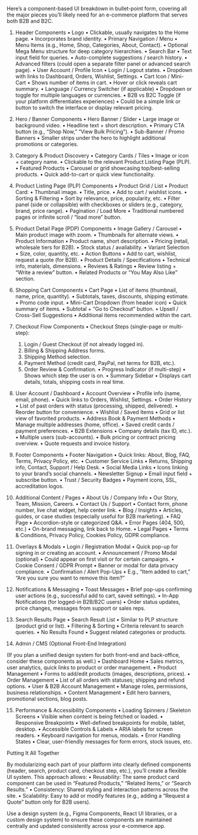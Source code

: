 Here’s a component-based UI breakdown in bullet-point form, covering all the major pieces you’ll likely need for an e-commerce platform that serves both B2B and B2C.

1. Header Components
	•	Logo
	•	Clickable, usually navigates to the Home page.
	•	Incorporates brand identity.
	•	Primary Navigation / Menu
	•	Menu Items (e.g., Home, Shop, Categories, About, Contact).
	•	Optional Mega Menu structure for deep category hierarchies.
	•	Search Bar
	•	Text input field for queries.
	•	Auto-complete suggestions / search history.
	•	Advanced filters (could open a separate filter panel or advanced search page).
	•	User Account / Profile Icon
	•	Login / Logout states.
	•	Dropdown with links to Dashboard, Orders, Wishlist, Settings.
	•	Cart Icon / Mini-Cart
	•	Shows number of items in cart.
	•	Hover or click reveals cart summary.
	•	Language / Currency Switcher (if applicable)
	•	Dropdown or toggle for multiple languages or currencies.
	•	B2B vs B2C Toggle (if your platform differentiates experiences)
	•	Could be a simple link or button to switch the interface or display relevant pricing.

2. Hero / Banner Components
	•	Hero Banner / Slider
	•	Large image or background video.
	•	Headline text + short description.
	•	Primary CTA button (e.g., “Shop Now,” “View Bulk Pricing”).
	•	Sub-Banner / Promo Banners
	•	Smaller strips under the hero to highlight additional promotions or categories.

3. Category & Product Discovery
	•	Category Cards / Tiles
	•	Image or icon + category name.
	•	Clickable to the relevant Product Listing Page (PLP).
	•	Featured Products
	•	Carousel or grid showcasing top/best-selling products.
	•	Quick add-to-cart or quick view functionality.

4. Product Listing Page (PLP) Components
	•	Product Grid / List
	•	Product Card:
	•	Thumbnail image.
	•	Title, price.
	•	Add to cart / wishlist icons.
	•	Sorting & Filtering
	•	Sort by relevance, price, popularity, etc.
	•	Filter panel (side or collapsible) with checkboxes or sliders (e.g., category, brand, price range).
	•	Pagination / Load More
	•	Traditional numbered pages or infinite scroll / “load more” button.

5. Product Detail Page (PDP) Components
	•	Image Gallery / Carousel
	•	Main product image with zoom.
	•	Thumbnails for alternate views.
	•	Product Information
	•	Product name, short description.
	•	Pricing (retail, wholesale tiers for B2B).
	•	Stock status / availability.
	•	Variant Selection
	•	Size, color, quantity, etc.
	•	Action Buttons
	•	Add to cart, wishlist, request a quote (for B2B).
	•	Product Details / Specifications
	•	Technical info, materials, dimensions.
	•	Reviews & Ratings
	•	Review listing + “Write a review” button.
	•	Related Products or “You May Also Like” section.

6. Shopping Cart Components
	•	Cart Page
	•	List of items (thumbnail, name, price, quantity).
	•	Subtotals, taxes, discounts, shipping estimate.
	•	Promo code input.
	•	Mini-Cart Dropdown (from header icon)
	•	Quick summary of items.
	•	Subtotal + “Go to Checkout” button.
	•	Upsell / Cross-Sell Suggestions
	•	Additional items recommended within the cart.

7. Checkout Flow Components
	•	Checkout Steps (single-page or multi-step):
	1.	Login / Guest Checkout (if not already logged in).
	2.	Billing & Shipping Address forms.
	3.	Shipping Method selection.
	4.	Payment Method (credit card, PayPal, net terms for B2B, etc.).
	5.	Order Review & Confirmation.
	•	Progress Indicator (if multi-step)
	•	Shows which step the user is on.
	•	Summary Sidebar
	•	Displays cart details, totals, shipping costs in real time.

8. User Account / Dashboard
	•	Account Overview
	•	Profile info (name, email, phone).
	•	Quick links to Orders, Wishlist, Settings.
	•	Order History
	•	List of past orders with status (processing, shipped, delivered).
	•	Reorder button for convenience.
	•	Wishlist / Saved Items
	•	Grid or list view of favorited products.
	•	Address Book & Payment Methods
	•	Manage multiple addresses (home, office).
	•	Saved credit cards / payment preferences.
	•	B2B Extensions
	•	Company details (tax ID, etc.).
	•	Multiple users (sub-accounts).
	•	Bulk pricing or contract pricing overview.
	•	Quote requests and invoice history.

9. Footer Components
	•	Footer Navigation
	•	Quick links: About, Blog, FAQ, Terms, Privacy Policy, etc.
	•	Customer Service Links
	•	Returns, Shipping info, Contact, Support / Help Desk.
	•	Social Media Links
	•	Icons linking to your brand’s social channels.
	•	Newsletter Signup
	•	Email input field + subscribe button.
	•	Trust / Security Badges
	•	Payment icons, SSL, accreditation logos.

10. Additional Content / Pages
	•	About Us / Company Info
	•	Our Story, Team, Mission, Careers.
	•	Contact Us / Support
	•	Contact form, phone number, live chat widget, help center link.
	•	Blog / Insights
	•	Articles, guides, or case studies (especially useful for B2B marketing).
	•	FAQ Page
	•	Accordion-style or categorized Q&A.
	•	Error Pages (404, 500, etc.)
	•	On-brand messaging, link back to Home.
	•	Legal Pages
	•	Terms & Conditions, Privacy Policy, Cookies Policy, GDPR compliance.

11. Overlays & Modals
	•	Login / Registration Modal
	•	Quick pop-up for signing in or creating an account.
	•	Announcement / Promo Modal (optional)
	•	Could appear on first visit or for certain campaigns.
	•	Cookie Consent / GDPR Prompt
	•	Banner or modal for data privacy compliance.
	•	Confirmation / Alert Pop-Ups
	•	E.g., “Item added to cart,” “Are you sure you want to remove this item?”

12. Notifications & Messaging
	•	Toast Messages
	•	Brief pop-ups confirming user actions (e.g., successful add to cart, saved settings).
	•	In-App Notifications (for logged-in B2B/B2C users)
	•	Order status updates, price changes, messages from support or sales reps.

13. Search Results Page
	•	Search Result List
	•	Similar to PLP structure (product grid or list).
	•	Filtering & Sorting
	•	Criteria relevant to search queries.
	•	No Results Found
	•	Suggest related categories or products.

14. Admin / CMS (Optional Front-End Integration)

(If you plan a unified design system for both front-end and back-office, consider these components as well.)
	•	Dashboard Home
	•	Sales metrics, user analytics, quick links to product or order management.
	•	Product Management
	•	Forms to add/edit products (images, descriptions, prices).
	•	Order Management
	•	List of all orders with statuses; shipping and refund options.
	•	User & B2B Account Management
	•	Manage roles, permissions, business relationships.
	•	Content Management
	•	Edit hero banners, promotional sections, blog posts.

15. Performance & Accessibility Components
	•	Loading Spinners / Skeleton Screens
	•	Visible when content is being fetched or loaded.
	•	Responsive Breakpoints
	•	Well-defined breakpoints for mobile, tablet, desktop.
	•	Accessible Controls & Labels
	•	ARIA labels for screen readers.
	•	Keyboard navigation for menus, modals.
	•	Error Handling States
	•	Clear, user-friendly messages for form errors, stock issues, etc.

Putting It All Together

By modularizing each part of your platform into clearly defined components (header, search, product card, checkout step, etc.), you’ll create a flexible UI system. This approach allows:
	•	Reusability: The same product card component can be used in “Featured Products,” “Related Items,” or “Search Results.”
	•	Consistency: Shared styling and interaction patterns across the site.
	•	Scalability: Easy to add or modify features (e.g., adding a “Request a Quote” button only for B2B users).

Use a design system (e.g., Figma Components, React UI libraries, or a custom design system) to ensure these components are maintained centrally and updated consistently across your e-commerce app.